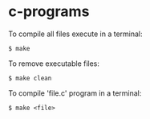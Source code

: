 # c-programs

To compile all files execute in a terminal:

    $ make

To remove executable files:

    $ make clean

To compile  'file.c' program  in a terminal:

    $ make <file>
